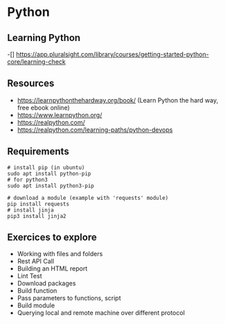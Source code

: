 # Python

## Learning Python

-[]
https://app.pluralsight.com/library/courses/getting-started-python-core/learning-check

## Resources

* https://learnpythonthehardway.org/book/ (Learn Python the hard way, free ebook online)
* https://www.learnpython.org/
* https://realpython.com/
* https://realpython.com/learning-paths/python-devops

## Requirements

```
# install pip (in ubuntu)
sudo apt install python-pip
# for python3
sudo apt install python3-pip

# download a module (example with 'requests' module)
pip install requests
# install jinja
pip3 install jinja2
```

## Exercices to explore

* Working with files and folders
* Rest API Call
* Building an HTML report
* Lint Test
* Download packages
* Build function
* Pass parameters to functions, script
* Build module
* Querying local and remote machine over different protocol

##